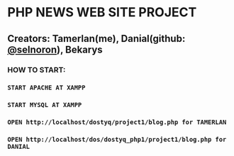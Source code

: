 # PHP NEWS WEB SITE PROJECT
## Creators: Tamerlan(me), Danial(github: <a href='https:/selnoron'>@selnoron</a>), Bekarys
### HOW TO START:
### `START APACHE AT XAMPP`
### `START MYSQL AT XAMPP`
### `OPEN http://localhost/dostyq/project1/blog.php for TAMERLAN`
### `OPEN http://localhost/dos/dostyq_php1/project1/blog.php for DANIAL`
